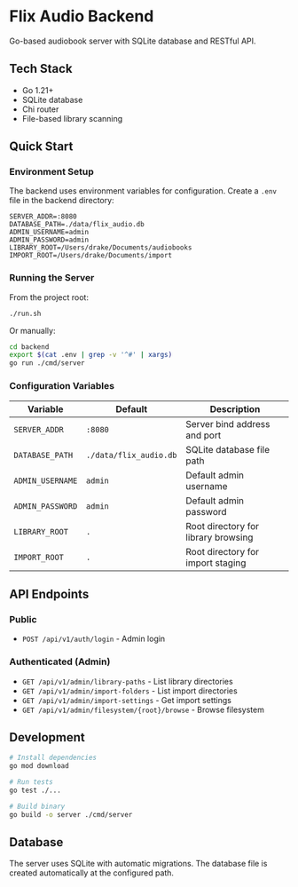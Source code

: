 # Flix Audio Backend

Go-based audiobook server with SQLite database and RESTful API.

## Tech Stack
- Go 1.21+
- SQLite database
- Chi router
- File-based library scanning

## Quick Start

### Environment Setup
The backend uses environment variables for configuration. Create a `.env` file in the backend directory:

```env
SERVER_ADDR=:8080
DATABASE_PATH=./data/flix_audio.db
ADMIN_USERNAME=admin
ADMIN_PASSWORD=admin
LIBRARY_ROOT=/Users/drake/Documents/audiobooks
IMPORT_ROOT=/Users/drake/Documents/import
```

### Running the Server

From the project root:
```bash
./run.sh
```

Or manually:
```bash
cd backend
export $(cat .env | grep -v '^#' | xargs)
go run ./cmd/server
```

### Configuration Variables

| Variable | Default | Description |
|----------|---------|-------------|
| `SERVER_ADDR` | `:8080` | Server bind address and port |
| `DATABASE_PATH` | `./data/flix_audio.db` | SQLite database file path |
| `ADMIN_USERNAME` | `admin` | Default admin username |
| `ADMIN_PASSWORD` | `admin` | Default admin password |
| `LIBRARY_ROOT` | `.` | Root directory for library browsing |
| `IMPORT_ROOT` | `.` | Root directory for import staging |

## API Endpoints

### Public
- `POST /api/v1/auth/login` - Admin login

### Authenticated (Admin)
- `GET /api/v1/admin/library-paths` - List library directories
- `GET /api/v1/admin/import-folders` - List import directories
- `GET /api/v1/admin/import-settings` - Get import settings
- `GET /api/v1/admin/filesystem/{root}/browse` - Browse filesystem

## Development

```bash
# Install dependencies
go mod download

# Run tests
go test ./...

# Build binary
go build -o server ./cmd/server
```

## Database

The server uses SQLite with automatic migrations. The database file is created automatically at the configured path.
